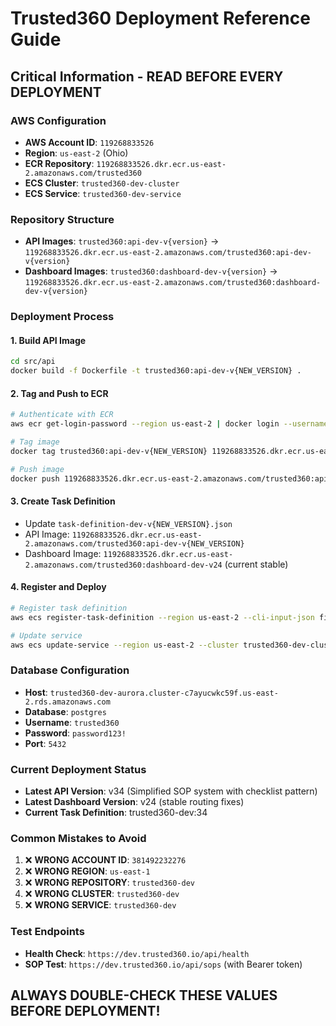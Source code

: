# Trusted360 Deployment Reference Guide

## Critical Information - READ BEFORE EVERY DEPLOYMENT

### AWS Configuration
- **AWS Account ID**: `119268833526`
- **Region**: `us-east-2` (Ohio)
- **ECR Repository**: `119268833526.dkr.ecr.us-east-2.amazonaws.com/trusted360`
- **ECS Cluster**: `trusted360-dev-cluster` 
- **ECS Service**: `trusted360-dev-service`

### Repository Structure
- **API Images**: `trusted360:api-dev-v{version}` → `119268833526.dkr.ecr.us-east-2.amazonaws.com/trusted360:api-dev-v{version}`
- **Dashboard Images**: `trusted360:dashboard-dev-v{version}` → `119268833526.dkr.ecr.us-east-2.amazonaws.com/trusted360:dashboard-dev-v{version}`

### Deployment Process

#### 1. Build API Image
```bash
cd src/api
docker build -f Dockerfile -t trusted360:api-dev-v{NEW_VERSION} .
```

#### 2. Tag and Push to ECR
```bash
# Authenticate with ECR
aws ecr get-login-password --region us-east-2 | docker login --username AWS --password-stdin 119268833526.dkr.ecr.us-east-2.amazonaws.com

# Tag image
docker tag trusted360:api-dev-v{NEW_VERSION} 119268833526.dkr.ecr.us-east-2.amazonaws.com/trusted360:api-dev-v{NEW_VERSION}

# Push image
docker push 119268833526.dkr.ecr.us-east-2.amazonaws.com/trusted360:api-dev-v{NEW_VERSION}
```

#### 3. Create Task Definition
- Update `task-definition-dev-v{NEW_VERSION}.json`
- API Image: `119268833526.dkr.ecr.us-east-2.amazonaws.com/trusted360:api-dev-v{NEW_VERSION}`
- Dashboard Image: `119268833526.dkr.ecr.us-east-2.amazonaws.com/trusted360:dashboard-dev-v24` (current stable)

#### 4. Register and Deploy
```bash
# Register task definition
aws ecs register-task-definition --region us-east-2 --cli-input-json file://task-definition-dev-v{NEW_VERSION}.json

# Update service
aws ecs update-service --region us-east-2 --cluster trusted360-dev-cluster --service trusted360-dev-service --task-definition trusted360-dev:{NEW_VERSION}
```

### Database Configuration
- **Host**: `trusted360-dev-aurora.cluster-c7ayucwkc59f.us-east-2.rds.amazonaws.com`
- **Database**: `postgres`
- **Username**: `trusted360`
- **Password**: `password123!`
- **Port**: `5432`

### Current Deployment Status
- **Latest API Version**: v34 (Simplified SOP system with checklist pattern)
- **Latest Dashboard Version**: v24 (stable routing fixes)
- **Current Task Definition**: trusted360-dev:34

### Common Mistakes to Avoid
1. ❌ **WRONG ACCOUNT ID**: `381492232276` 
2. ❌ **WRONG REGION**: `us-east-1`
3. ❌ **WRONG REPOSITORY**: `trusted360-dev`
4. ❌ **WRONG CLUSTER**: `trusted360-dev`
5. ❌ **WRONG SERVICE**: `trusted360-dev`

### Test Endpoints
- **Health Check**: `https://dev.trusted360.io/api/health`
- **SOP Test**: `https://dev.trusted360.io/api/sops` (with Bearer token)

## ALWAYS DOUBLE-CHECK THESE VALUES BEFORE DEPLOYMENT!